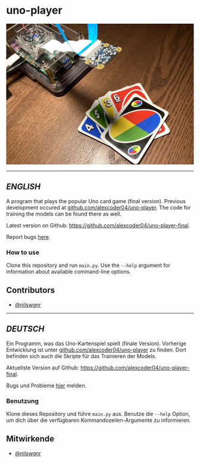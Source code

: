 
# uno-player

![Raspberry Pi filming an Uno card](./assets/raspberrypi-setup-2.jpg)

---

## *ENGLISH*

A program that plays the popular Uno card game (final version). Previous development occured at [github.com/alexcoder04/uno-player](https://github.com/alexcoder04/uno-player). The code for training the models can be found there as well.

Latest version on Github: https://github.com/alexcoder04/uno-player-final.

Report bugs [here](https://github.com/alexcoder04/uno-player-final/issues).

### How to use

Clone this repository and run `main.py`. Use the `--help` argument for information about available command-line options.

## Contributors

 - [@nilswgnr](https://github.com/nilswgnr)

---

## *DEUTSCH*

Ein Programm, was das Uno-Kartenspiel spielt (finale Version). Vorherige Entwicklung ist unter [github.com/alexcoder04/uno-player](https://github.com/alexcoder04/uno-player) zu finden. Dort befinden sich auch die Skripte für das Trainieren der Models.

Aktuellste Version auf Github: https://github.com/alexcoder04/uno-player-final.

Bugs und Probleme [hier](https://github.com/alexcoder04/uno-player-final/issues) melden.

### Benutzung

Klone dieses Repository und führe `main.py` aus. Benutze die `--help` Option, um dich über die verfügbaren Kommandozeilen-Argumente zu informieren.

## Mitwirkende

 - [@nilswgnr](https://github.com/nilswgnr)

